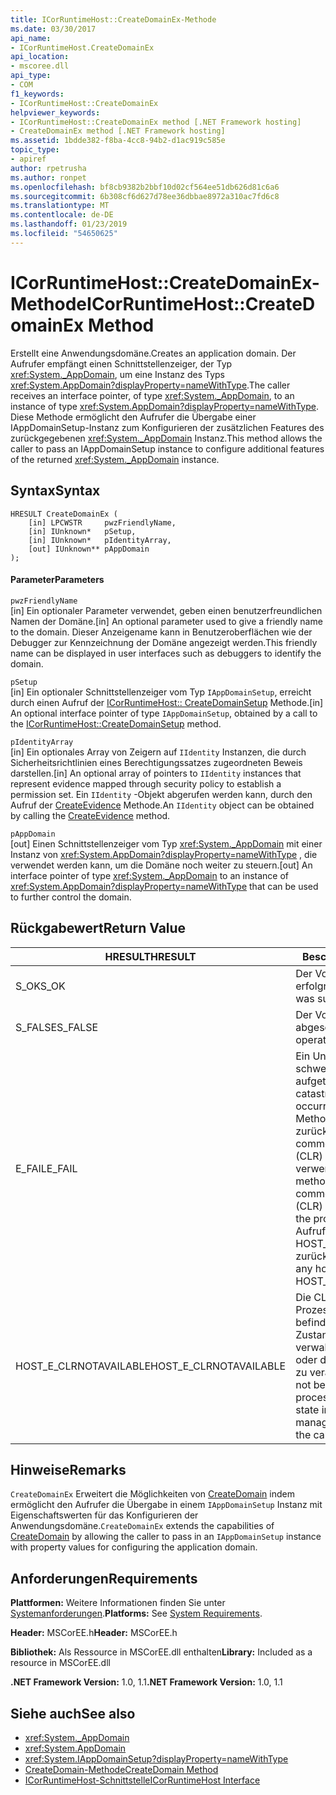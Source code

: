 ```yaml
---
title: ICorRuntimeHost::CreateDomainEx-Methode
ms.date: 03/30/2017
api_name:
- ICorRuntimeHost.CreateDomainEx
api_location:
- mscoree.dll
api_type:
- COM
f1_keywords:
- ICorRuntimeHost::CreateDomainEx
helpviewer_keywords:
- ICorRuntimeHost::CreateDomainEx method [.NET Framework hosting]
- CreateDomainEx method [.NET Framework hosting]
ms.assetid: 1bdde382-f8ba-4cc8-94b2-d1ac919c585e
topic_type:
- apiref
author: rpetrusha
ms.author: ronpet
ms.openlocfilehash: bf8cb9382b2bbf10d02cf564ee51db626d81c6a6
ms.sourcegitcommit: 6b308cf6d627d78ee36dbbae8972a310ac7fd6c8
ms.translationtype: MT
ms.contentlocale: de-DE
ms.lasthandoff: 01/23/2019
ms.locfileid: "54650625"
---
```

# <a name="icorruntimehostcreatedomainex-method"></a><span data-ttu-id="0d628-102">ICorRuntimeHost::CreateDomainEx-Methode</span><span class="sxs-lookup"><span data-stu-id="0d628-102">ICorRuntimeHost::CreateDomainEx Method</span></span>
<span data-ttu-id="0d628-103">Erstellt eine Anwendungsdomäne.</span><span class="sxs-lookup"><span data-stu-id="0d628-103">Creates an application domain.</span></span> <span data-ttu-id="0d628-104">Der Aufrufer empfängt einen Schnittstellenzeiger, der Typ <xref:System._AppDomain>, um eine Instanz des Typs <xref:System.AppDomain?displayProperty=nameWithType>.</span><span class="sxs-lookup"><span data-stu-id="0d628-104">The caller receives an interface pointer, of type <xref:System._AppDomain>, to an instance of type <xref:System.AppDomain?displayProperty=nameWithType>.</span></span> <span data-ttu-id="0d628-105">Diese Methode ermöglicht den Aufrufer die Übergabe einer IAppDomainSetup-Instanz zum Konfigurieren der zusätzlichen Features des zurückgegebenen <xref:System._AppDomain> Instanz.</span><span class="sxs-lookup"><span data-stu-id="0d628-105">This method allows the caller to pass an IAppDomainSetup instance to configure additional features of the returned <xref:System._AppDomain> instance.</span></span>  
  
## <a name="syntax"></a><span data-ttu-id="0d628-106">Syntax</span><span class="sxs-lookup"><span data-stu-id="0d628-106">Syntax</span></span>  
  
```  
HRESULT CreateDomainEx (  
    [in] LPCWSTR     pwzFriendlyName,  
    [in] IUnknown*   pSetup,  
    [in] IUnknown*   pIdentityArray,  
    [out] IUnknown** pAppDomain  
);  
```  
  
#### <a name="parameters"></a><span data-ttu-id="0d628-107">Parameter</span><span class="sxs-lookup"><span data-stu-id="0d628-107">Parameters</span></span>  
 `pwzFriendlyName`  
 <span data-ttu-id="0d628-108">[in] Ein optionaler Parameter verwendet, geben einen benutzerfreundlichen Namen der Domäne.</span><span class="sxs-lookup"><span data-stu-id="0d628-108">[in] An optional parameter used to give a friendly name to the domain.</span></span> <span data-ttu-id="0d628-109">Dieser Anzeigename kann in Benutzeroberflächen wie der Debugger zur Kennzeichnung der Domäne angezeigt werden.</span><span class="sxs-lookup"><span data-stu-id="0d628-109">This friendly name can be displayed in user interfaces such as debuggers to identify the domain.</span></span>  
  
 `pSetup`  
 <span data-ttu-id="0d628-110">[in] Ein optionaler Schnittstellenzeiger vom Typ `IAppDomainSetup`, erreicht durch einen Aufruf der [ICorRuntimeHost:: CreateDomainSetup](../../../../docs/framework/unmanaged-api/hosting/icorruntimehost-createdomainsetup-method.md) Methode.</span><span class="sxs-lookup"><span data-stu-id="0d628-110">[in] An optional interface pointer of type `IAppDomainSetup`, obtained by a call to the [ICorRuntimeHost::CreateDomainSetup](../../../../docs/framework/unmanaged-api/hosting/icorruntimehost-createdomainsetup-method.md) method.</span></span>  
  
 `pIdentityArray`  
 <span data-ttu-id="0d628-111">[in] Ein optionales Array von Zeigern auf `IIdentity` Instanzen, die durch Sicherheitsrichtlinien eines Berechtigungssatzes zugeordneten Beweis darstellen.</span><span class="sxs-lookup"><span data-stu-id="0d628-111">[in] An optional array of pointers to `IIdentity` instances that represent evidence mapped through security policy to establish a permission set.</span></span> <span data-ttu-id="0d628-112">Ein `IIdentity` -Objekt abgerufen werden kann, durch den Aufruf der [CreateEvidence](../../../../docs/framework/unmanaged-api/hosting/icorruntimehost-createevidence-method.md) Methode.</span><span class="sxs-lookup"><span data-stu-id="0d628-112">An `IIdentity` object can be obtained by calling the [CreateEvidence](../../../../docs/framework/unmanaged-api/hosting/icorruntimehost-createevidence-method.md) method.</span></span>  
  
 `pAppDomain`  
 <span data-ttu-id="0d628-113">[out] Einen Schnittstellenzeiger vom Typ <xref:System._AppDomain> mit einer Instanz von <xref:System.AppDomain?displayProperty=nameWithType> , die verwendet werden kann, um die Domäne noch weiter zu steuern.</span><span class="sxs-lookup"><span data-stu-id="0d628-113">[out] An interface pointer of type <xref:System._AppDomain> to an instance of <xref:System.AppDomain?displayProperty=nameWithType> that can be used to further control the domain.</span></span>  
  
## <a name="return-value"></a><span data-ttu-id="0d628-114">Rückgabewert</span><span class="sxs-lookup"><span data-stu-id="0d628-114">Return Value</span></span>  
  
|<span data-ttu-id="0d628-115">HRESULT</span><span class="sxs-lookup"><span data-stu-id="0d628-115">HRESULT</span></span>|<span data-ttu-id="0d628-116">Beschreibung</span><span class="sxs-lookup"><span data-stu-id="0d628-116">Description</span></span>|  
|-------------|-----------------|  
|<span data-ttu-id="0d628-117">S_OK</span><span class="sxs-lookup"><span data-stu-id="0d628-117">S_OK</span></span>|<span data-ttu-id="0d628-118">Der Vorgang war erfolgreich.</span><span class="sxs-lookup"><span data-stu-id="0d628-118">The operation was successful.</span></span>|  
|<span data-ttu-id="0d628-119">S_FALSE</span><span class="sxs-lookup"><span data-stu-id="0d628-119">S_FALSE</span></span>|<span data-ttu-id="0d628-120">Der Vorgang konnte nicht abgeschlossen.</span><span class="sxs-lookup"><span data-stu-id="0d628-120">The operation failed to complete.</span></span>|  
|<span data-ttu-id="0d628-121">E_FAIL</span><span class="sxs-lookup"><span data-stu-id="0d628-121">E_FAIL</span></span>|<span data-ttu-id="0d628-122">Ein Unbekannter, schwerwiegender Fehler ist aufgetreten.</span><span class="sxs-lookup"><span data-stu-id="0d628-122">An unknown, catastrophic failure occurred.</span></span> <span data-ttu-id="0d628-123">Wenn eine Methode E_FAIL zurückgegeben wird, ist die common Language Runtime (CLR) nicht mehr im Prozess verwendet werden.</span><span class="sxs-lookup"><span data-stu-id="0d628-123">If a method returns E_FAIL, the common language runtime (CLR) is no longer usable in the process.</span></span> <span data-ttu-id="0d628-124">Nachfolgende Aufrufe von hosting-APIs HOST_E_CLRNOTAVAILABLE zurück.</span><span class="sxs-lookup"><span data-stu-id="0d628-124">Subsequent calls to any hosting APIs return HOST_E_CLRNOTAVAILABLE.</span></span>|  
|<span data-ttu-id="0d628-125">HOST_E_CLRNOTAVAILABLE</span><span class="sxs-lookup"><span data-stu-id="0d628-125">HOST_E_CLRNOTAVAILABLE</span></span>|<span data-ttu-id="0d628-126">Die CLR wurde nicht in einen Prozess geladen und befindet sich in einem Zustand, in dem nicht verwalteten Code ausführen oder den Aufruf erfolgreich zu verarbeiten.</span><span class="sxs-lookup"><span data-stu-id="0d628-126">The CLR has not been loaded into a process, or the CLR is in a state in which it cannot run managed code or process the call successfully.</span></span>|  
  
## <a name="remarks"></a><span data-ttu-id="0d628-127">Hinweise</span><span class="sxs-lookup"><span data-stu-id="0d628-127">Remarks</span></span>  
 <span data-ttu-id="0d628-128">`CreateDomainEx` Erweitert die Möglichkeiten von [CreateDomain](../../../../docs/framework/unmanaged-api/hosting/icorruntimehost-createdomain-method.md) indem ermöglicht den Aufrufer die Übergabe in einem `IAppDomainSetup` Instanz mit Eigenschaftswerten für das Konfigurieren der Anwendungsdomäne.</span><span class="sxs-lookup"><span data-stu-id="0d628-128">`CreateDomainEx` extends the capabilities of [CreateDomain](../../../../docs/framework/unmanaged-api/hosting/icorruntimehost-createdomain-method.md) by allowing the caller to pass in an `IAppDomainSetup` instance with property values for configuring the application domain.</span></span>  
  
## <a name="requirements"></a><span data-ttu-id="0d628-129">Anforderungen</span><span class="sxs-lookup"><span data-stu-id="0d628-129">Requirements</span></span>  
 <span data-ttu-id="0d628-130">**Plattformen:** Weitere Informationen finden Sie unter [Systemanforderungen](../../../../docs/framework/get-started/system-requirements.md).</span><span class="sxs-lookup"><span data-stu-id="0d628-130">**Platforms:** See [System Requirements](../../../../docs/framework/get-started/system-requirements.md).</span></span>  
  
 <span data-ttu-id="0d628-131">**Header:** MSCorEE.h</span><span class="sxs-lookup"><span data-stu-id="0d628-131">**Header:** MSCorEE.h</span></span>  
  
 <span data-ttu-id="0d628-132">**Bibliothek:** Als Ressource in MSCorEE.dll enthalten</span><span class="sxs-lookup"><span data-stu-id="0d628-132">**Library:** Included as a resource in MSCorEE.dll</span></span>  
  
 <span data-ttu-id="0d628-133">**.NET Framework Version:** 1.0, 1.1</span><span class="sxs-lookup"><span data-stu-id="0d628-133">**.NET Framework Version:** 1.0, 1.1</span></span>  
  
## <a name="see-also"></a><span data-ttu-id="0d628-134">Siehe auch</span><span class="sxs-lookup"><span data-stu-id="0d628-134">See also</span></span>
- <xref:System._AppDomain>
- <xref:System.AppDomain>
- <xref:System.IAppDomainSetup?displayProperty=nameWithType>
- [<span data-ttu-id="0d628-135">CreateDomain-Methode</span><span class="sxs-lookup"><span data-stu-id="0d628-135">CreateDomain Method</span></span>](../../../../docs/framework/unmanaged-api/hosting/icorruntimehost-createdomain-method.md)
- [<span data-ttu-id="0d628-136">ICorRuntimeHost-Schnittstelle</span><span class="sxs-lookup"><span data-stu-id="0d628-136">ICorRuntimeHost Interface</span></span>](../../../../docs/framework/unmanaged-api/hosting/icorruntimehost-interface.md)
